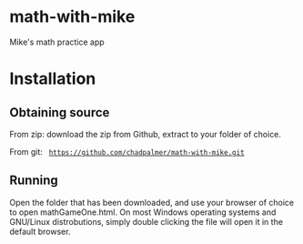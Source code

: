 # math-with-mike
Mike's math practice app

# Installation

## Obtaining source
From zip: download the zip from Github, extract to your folder of choice.

From git: <code> https://github.com/chadpalmer/math-with-mike.git </code>

## Running
Open the folder that has been downloaded, and use your browser of choice to open mathGameOne.html. 
On most Windows operating systems and GNU/Linux distrobutions, simply double clicking the file will open it in the default browser.
